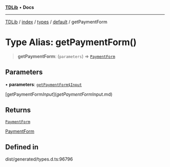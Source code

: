 [**TDLib**](../../../../../../README.md) • **Docs**

***

[TDLib](../../../../../../modules.md) / [index](../../../../../README.md) / [types](../../../README.md) / [default](../README.md) / getPaymentForm

# Type Alias: getPaymentForm()

> **getPaymentForm**: (`parameters`) => [`PaymentForm`](PaymentForm.md)

## Parameters

• **parameters**: [`getPaymentForm$Input`](getPaymentForm$Input.md)

[getPaymentForm$Input](getPaymentForm$Input.md)

## Returns

[`PaymentForm`](PaymentForm.md)

[PaymentForm](PaymentForm.md)

## Defined in

dist/generated/types.d.ts:96796
